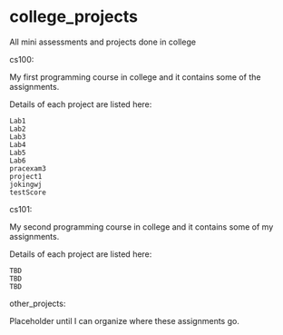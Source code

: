 # college_projects
All mini assessments and projects done in college

cs100:

My first programming course in college and it contains some of the assignments.

Details of each project are listed here:
    
    Lab1
    Lab2
    Lab3
    Lab4
    Lab5
    Lab6
    pracexam3
    project1
    jokingwj
    testScore

cs101:

My second programming course in college and it contains some of my assignments.

Details of each project are listed here:

    TBD
    TBD
    TBD

other_projects:

Placeholder until I can organize where these assignments go.
